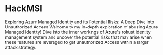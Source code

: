 # HackMSI
Exploring Azure Managed Identity and its Potential Risks: A Deep Dive into  Unauthorized Access
Welcome to my in-depth exploration of abusing Azure Managed Identity! Dive into the inner workings of Azure's robust identity management system and uncover the potential risks that may arise when these features are leveraged to get unauthorized Access within a larger attack strategy.
